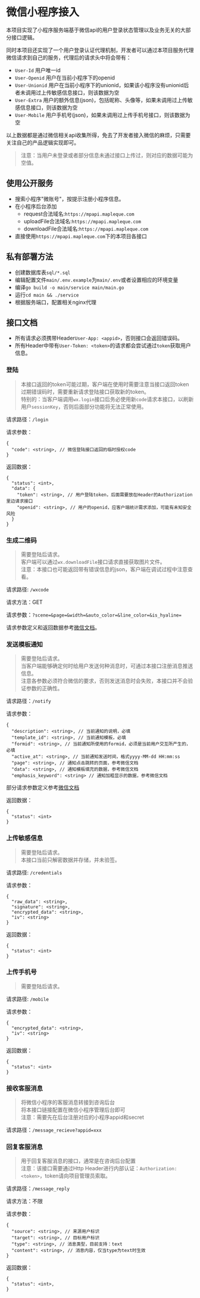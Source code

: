 微信小程序接入
====

本项目实现了小程序服务端基于微信api的用户登录状态管理以及业务无关的大部分接口逻辑。

同时本项目还实现了一个用户登录认证代理机制，开发者可以通过本项目服务代理微信请求到自己的服务，代理后的请求头中将会带有：

- `User-Id` 用户唯一id
- `User-Openid` 用户在当前小程序下的openid
- `User-Unionid` 用户在当前小程序下的unionid，如果该小程序没有unionid后者未调用过上传敏感信息接口，则该数据为空
- `User-Extra` 用户的额外信息(json)，包括昵称、头像等，如果未调用过上传敏感信息接口，则该数据为空
- `User-Mobile` 用户手机号(json)，如果未调用过上传手机号接口，则该数据为空

以上数据都是通过微信相关api收集所得，免去了开发者接入微信的麻烦，只需要关注自己的产品逻辑实现即可。

> 注意：当用户未登录或者部分信息未通过接口上传过，则对应的数据可能为空值。

使用公开服务
----
- 搜索小程序"微账号"，按提示注册小程序信息。
- 在小程序后台添加
  - request合法域名:`https://mpapi.mapleque.com`
  - uploadFile合法域名:`https://mpapi.mapleque.com`
  - downloadFile合法域名:`https://mpapi.mapleque.com`
- 直接使用`https://mpapi.mapleque.com`下的本项目各接口

私有部署方法
----

- 创建数据库表`sql/*.sql`
- 编辑配置文件`main/.env.example`为`main/.env`或者设置相应的环境变量
- 编译`go build -o main/service main/main.go`
- 运行`cd main && ./service`
- 根据服务端口，配置相关nginx代理

接口文档
----
- 所有请求必须携带Header`User-App: <appid>`，否则接口会返回错误码。
- 所有Header中带有`User-Token: <token>`的请求都会尝试通过`token`获取用户信息。

### 登陆

> 本接口返回的token可能过期，客户端在使用时需要注意当接口返回token过期错误码时，需要重新请求登陆接口获取新的token。    
> 特别的：当客户端调用`wx.login`接口后务必使用新`code`请求本接口，以刷新用户`sessionKey`，否则后面部分功能将无法正常使用。    

请求路径：`/login`

请求参数：
```
{
  "code": <string>, // 微信登陆接口返回的临时授权code
}
```

返回数据：
```
{
  "status": <int>,
  "data": {
    "token": <string>, // 用户登陆token，后面需要放在Header的Authorization里边请求接口
    "openid": <string>, // 用户的openid，应客户端统计需求添加，可能有未知安全风险
  }
}
```

### 生成二维码

> 需要登陆后请求。    
> 客户端可以通过`wx.downloadFile`接口请求直接获取图片文件。    
> 注意：本接口也可能返回带有错误信息的json，客户端在调试过程中注意查看。    

请求路径: `/wxcode`

请求方法：GET

请求参数：`?scene=&page=&width=&auto_color=&line_color=&is_hyaline=`

请求参数定义和返回数据参考[微信文档](https://developers.weixin.qq.com/miniprogram/dev/api/open-api/qr-code/getWXACodeUnlimit.html)。

### 发送模板通知

> 需要登陆后请求。    
> 当客户端能够确定何时给用户发送何种消息时，可通过本接口注册消息推送信息。    
> 注意各参数必须符合微信的要求，否则发送消息时会失败，本接口并不会验证参数的正确性。    

请求路径：`/notify`

请求参数：
```
{
  "description": <string>, // 当前通知的说明，必填
  "template_id": <string>, // 当前通知模板，必填
  "formid": <string>, // 当前通知所使用的formid，必须是当前用户交互所产生的，必填
  "active_at": <string>, // 当前通知发送时间，格式yyyy-MM-dd HH:mm:ss
  "page": <string>, // 通知点击跳转的页面，参考微信文档
  "data": <string>, // 通知模板填充的数据，参考微信文档
  "emphasis_keyword": <string> // 通知加粗显示的数据，参考微信文档
```

部分请求参数定义参考[微信文档](https://developers.weixin.qq.com/miniprogram/dev/api/open-api/template-message/sendTemplateMessage.html)

返回数据：
```
{
  "status": <int>
}
```

### 上传敏感信息

> 需要登陆后请求。    
> 本接口当前只解密数据并存储，并未验签。    

请求路径: `/credentials`

请求参数：
```
{
  "raw_data": <string>,
  "signature": <string>,
  "encrypted_data": <string>,
  "iv": <string>
}
```

返回数据：
```
{
  "status": <int>
}
```

### 上传手机号

> 需要登陆后请求。    

请求路径: `/mobile`

请求参数：
```
{
  "encrypted_data": <string>,
  "iv": <string>
}
```

返回数据：
```
{
  "status": <int>
}
```

### 接收客服消息
> 将微信小程序的客服消息转接到咨询后台    
> 将本接口链接配置在微信小程序管理后台即可    
> 注意：需要先在后台注册对应的小程序appid和secret

请求路径：`/message_recieve?appid=xxx`

### 回复客服消息
> 用于回复客服消息的接口，通常是在咨询后台配置    
> 注意：该接口需要通过Http Header进行内部认证：`Authorization: <token>`，token请向项目管理员索取。

请求路径：`/message_reply`

请求方法：不限

请求参数：

```
{
  "source": <string>, // 来源用户标识
  "target": <string>, // 目标用户标识
  "type": <string>, // 消息类型，目前支持：text
  "content": <string>, // 消息内容，仅当type为text时生效
}
```

返回数据：
```
{
  "status": <int>,
}
```
